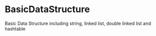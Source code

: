 BasicDataStructure
==================

Basic Data Structure including string, linked list, double linked list and hashtable
